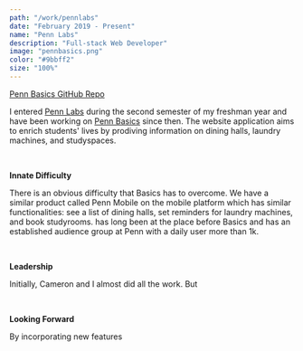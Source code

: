```yaml
---
path: "/work/pennlabs"
date: "February 2019 - Present"
name: "Penn Labs"
description: "Full-stack Web Developer"
image: "pennbasics.png"
color: "#9bbff2"
size: "100%"
---
```

[Penn Basics GitHub Repo](https://github.com/pennlabs/pennbasics)


I entered [Penn Labs](https://pennlabs.org/) during the second semester of my freshman year and have been working on [Penn Basics](https://pennbasics.com/) since then. The website application aims to enrich students' lives by prodiving information on dining halls, laundry machines, and studyspaces.

<br>

**Innate Difficulty**

There is an obvious difficulty that Basics has to overcome. We have a similar product called Penn Mobile on the mobile platform which has similar functionalities: see a list of dining halls, set reminders for laundry machines, and book studyrooms. has long been at the place before Basics and has an established audience group at Penn with a daily user more than 1k.

<br>

**Leadership**

Initially, Cameron and I almost did all the work. But 

<br>

**Looking Forward**

By incorporating new features